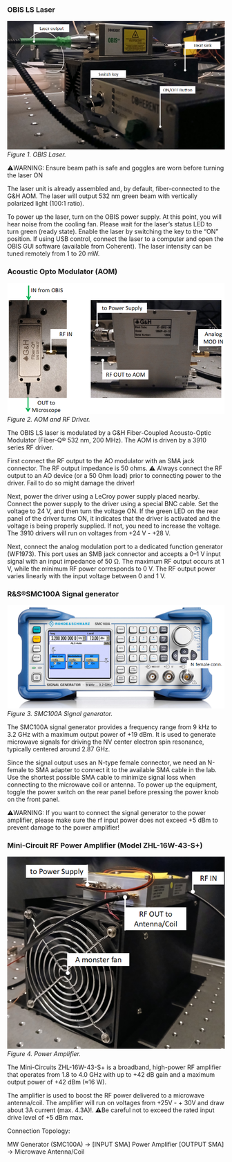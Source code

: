 ### OBIS LS Laser

![OBIS LS Laser](../assets/OBIS_Laser.png)<br>
*Figure 1. OBIS Laser.*

⚠️WARNING: Ensure beam path is safe and goggles are worn before turning the laser ON

The laser unit is already assembled and, by default, fiber-connected to the G&H AOM. The laser will output 532 nm green beam with vertically polarized light (100:1 ratio).

To power up the laser, turn on the OBIS power supply. At this point, you will hear noise from the cooling fan. Please wait for the laser’s status LED to turn green (ready state). Enable the laser by switching the key to the “ON” position. If using USB control, connect the laser to a computer and open the OBIS GUI software (available from Coherent). The laser intensity can be tuned remotely from 1 to 20 mW.

### Acoustic Opto Modulator (AOM)

![AOM](../assets/AOM.png)<br>
*Figure 2. AOM and RF Driver.*

The OBIS LS laser is modulated by a G&H Fiber-Coupled Acousto-Optic Modulator (Fiber-Q® 532 nm, 200 MHz). The AOM is driven by a 3910 series RF driver.

First connect the RF output to the AO modulator with an SMA jack connector. The RF output impedance is 50 ohms. ⚠️ Always connect the RF output to an AO device (or a 50 Ohm load) prior to connecting power to the driver. Fail to do so might damage the driver!

Next, power the driver using a LeCroy power supply placed nearby. Connect the power supply to the driver using a special BNC cable. Set the voltage to 24 V, and then turn the voltage ON. If the green LED on the rear panel of the driver turns ON, it indicates that the driver is activated and the voltage is being properly supplied. If not, you need to increase the voltage. The 3910 drivers will run on voltages from +24 V - +28 V.

Next, connect the analog modulation port to a dedicated function generator (WF1973). This port uses an SMB jack connector and accepts a 0–1 V input signal with an input impedance of 50 Ω. The maximum RF output occurs at 1 V, while the minimum RF power corresponds to 0 V. The RF output power varies linearly with the input voltage between 0 and 1 V.

### R&S®SMC100A Signal generator
![SMC100A](../assets/SMC100A.png)<br>
*Figure 3. SMC100A Signal generator.*

The SMC100A signal generator provides a frequency range from 9 kHz to 3.2 GHz with a maximum output power of +19 dBm. It is used to generate microwave signals for driving the NV center electron spin resonance, typically centered around 2.87 GHz.

Since the signal output uses an N-type female connector, we need an N-female to SMA adapter to connect it to the available SMA cable in the lab. Use the shortest possible SMA cable to minimize signal loss when connecting to the microwave coil or antenna. To power up the equipment, toggle the power switch on the rear panel before pressing the power knob on the front panel.

⚠️WARNING: If you want to connect the signal generator to the power amplifier, please make sure the rf input power does not exceed +5 dBm to prevent damage to the power amplifier!

### Mini-Circuit RF Power Amplifier (Model ZHL-16W-43-S+)

![Power Amplifier](../assets/PowerAmp.png)<br>
*Figure 4. Power Amplifier.*

The Mini-Circuits ZHL-16W-43-S+ is a broadband, high-power RF amplifier that operates from 1.8 to 4.0 GHz with up to +42 dB gain and a maximum output power of +42 dBm (≈16 W).

The amplifier is used to boost the RF power delivered to a microwave antenna/coil. The amplifier will run on voltages from +25V - + 30V and draw about 3A current (max. 4.3A)!. 
⚠️Be careful not to exceed the rated input drive level of +5 dBm max.

Connection Topology:

MW Generator (SMC100A)  →  [INPUT SMA]  Power Amplifier  [OUTPUT SMA]  →  Microwave Antenna/Coil



















